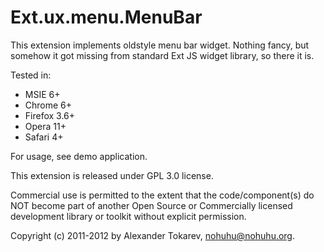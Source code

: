 Ext.ux.menu.MenuBar
===================

This extension implements oldstyle menu bar widget. Nothing fancy, but
somehow it got missing from standard Ext JS widget library, so there it is.

Tested in:

* MSIE 6+
* Chrome 6+
* Firefox 3.6+
* Opera 11+
* Safari 4+

For usage, see demo application.

This extension is released under GPL 3.0 license.

Commercial use is permitted to the extent that the code/component(s) do NOT
become part of another Open Source or Commercially licensed development library
or toolkit without explicit permission.

Copyright (c) 2011-2012 by Alexander Tokarev, <nohuhu@nohuhu.org>.
